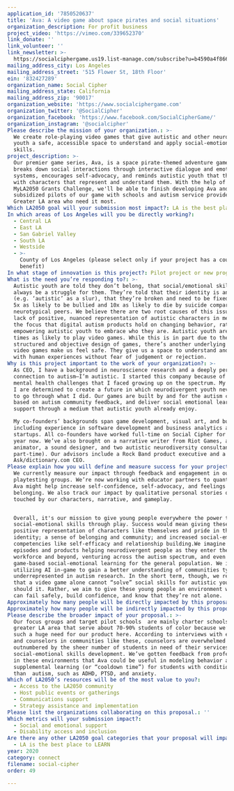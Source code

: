 ```yaml
---
application_id: '7850520637'
title: 'Ava: A video game about space pirates and social situations'
organization_description: For profit business
project_video: 'https://vimeo.com/339652370'
link_donate: ''
link_volunteer: ''
link_newsletter: >-
  https://socialciphergame.us19.list-manage.com/subscribe?u=b4590a4f86644391092030754&id=4b112a1ed5
mailing_address_city: Los Angeles
mailing_address_street: '515 Flower St, 18th Floor'
ein: '832427289'
organization_name: Social Cipher
mailing_address_state: California
mailing_address_zip: '90017'
organization_website: 'https://www.socialciphergame.com'
organization_twitter: '@SocialCipher'
organization_facebook: 'https://www.facebook.com/SocialCipherGame/'
organization_instagram: '@socialcipher'
Please describe the mission of your organization.: >-
  We create role-playing video games that give autistic and other neurodivergent
  youth a safe, accessible space to understand and apply social-emotional
  skills.
project_description: >-
  Our premier game series, Ava, is a space pirate-themed adventure game that
  breaks down social interactions through interactive dialogue and emotional
  systems, encourages self-advocacy, and reminds autistic youth that they belong
  with characters that represent and understand them. With the help of the
  MyLA2050 Grants Challenge, we'll be able to finish developing Ava and run
  subsidized pilots of our game with schools and autism service providers in the
  Greater LA area who need it most. 
Which LA2050 goal will your submission most impact?: LA is the best place to CONNECT
In which areas of Los Angeles will you be directly working?:
  - Central LA
  - East LA
  - San Gabriel Valley
  - South LA
  - Westside
  - >-
    County of Los Angeles (please select only if your project has a countywide
    benefit)
In what stage of innovation is this project?: Pilot project or new program (testing or implementing a new idea)
What is the need you’re responding to?: >-
  Autistic youth are told they don’t belong, that social/emotional skills will
  always be a struggle for them. They’re told that their identity is an insult
  (e.g. ‘autistic’ as a slur), that they’re broken and need to be fixed. They’re
  5x as likely to be bullied and 10x as likely to die by suicide compared to
  neurotypical peers. We believe there are two root causes of this issue: the
  lack of positive, nuanced representation of autistic characters in media and
  the focus that digital autism products hold on changing behavior, rather than
  empowering autistic youth to embrace who they are. Autistic youth are also 2
  times as likely to play video games. While this is in part due to the
  structured and objective design of games, there’s another underlying reason:
  video games make us feel safe. They give us a space to understand and interact
  with human experiences without fear of judgement or rejection.
Why is this project important to the work of your organization?: >-
  As CEO, I have a background in neuroscience research and a deeply personal
  connection to autism–I’m autistic. I started this company because of the
  mental health challenges that I faced growing up on the spectrum. My team and
  I are determined to create a future in which neurodivergent youth never have
  to go through what I did. Our games are built by and for the autism community,
  based on autism community feedback, and deliver social emotional learning and
  support through a medium that autistic youth already enjoy. 

  My co-founders’ backgrounds span game development, visual art, and business,
  including experience in software development and business analytics at other
  startups. All co-founders have worked full-time on Social Cipher for over a
  year now. We’ve also brought on a narrative writer from Riot Games, an
  animator, a sound designer, and two autistic neurodiversity consultants (all
  part-time). Our advisors include a Rock Band product executive and a former
  Ask/dictionary.com CEO. 
Please explain how you will define and measure success for your project.: >-
  We currently measure our impact through feedback and engagement in our
  playtesting groups. We’re now working with educator partners to quantify how
  Ava might help increase self-confidence, self-advocacy, and feelings of
  belonging. We also track our impact by qualitative personal stories of players
  touched by our characters, narrative, and gameplay. 


  Overall, it's our mission to give young people everywhere the power to build
  social-emotional skills through play. Success would mean giving these youth
  positive representation of characters like themselves and pride in their
  identity; a sense of belonging and community; and increased social-emotional
  competencies like self-efficacy and relationship building.We imagine future
  episodes and products helping neurodivergent people as they enter the
  workforce and beyond, venturing across the autism spectrum, and even providing
  game-based social-emotional learning for the general population. We imagine
  utilizing AI in-game to gain a better understanding of communities typically
  underrepresented in autism research. In the short term, though, we recognize
  that a video game alone cannot “solve” social skills for autistic youth – nor
  should it. Rather, we aim to give these young people an environment where they
  can fail safely, build confidence, and know that they’re not alone.   
Approximately how many people will be directly impacted by this proposal?: '1000'
Approximately how many people will be indirectly impacted by this proposal?: '3000'
Please describe the broader impact of your proposal.: >-
  Our focus groups and target pilot schools  are mainly charter schools in the
  greater LA area that serve about 70-90% students of color because we’ve seen
  such a huge need for our product here. According to interviews with educators
  and counselors in communities like these, counselors are overwhelmed and
  outnumbered by the sheer number of students in need of their services and
  social-emotional skills development. We’ve gotten feedback from professionals
  in these environments that Ava could be useful in modeling behavior and as
  supplemental learning (or “cooldown time”) for students with conditions other
  than  autism, such as ADHD, PTSD, and anxiety.
Which of LA2050’s resources will be of the most value to you?:
  - Access to the LA2050 community
  - Host public events or gatherings
  - Communications support
  - Strategy assistance and implementation
Please list the organizations collaborating on this proposal.: ''
Which metrics will your submission impact?:
  - Social and emotional support
  - Disability access and inclusion
Are there any other LA2050 goal categories that your proposal will impact?:
  - LA is the best place to LEARN
year: 2020
category: connect
filename: social-cipher
order: 49

---
```


